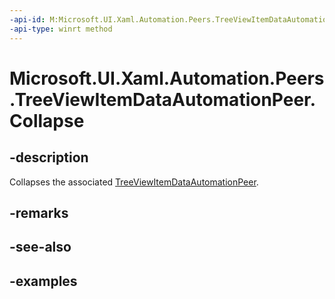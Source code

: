 ```yaml
---
-api-id: M:Microsoft.UI.Xaml.Automation.Peers.TreeViewItemDataAutomationPeer.Collapse
-api-type: winrt method
---
```


# Microsoft.UI.Xaml.Automation.Peers.TreeViewItemDataAutomationPeer.Collapse

<!--
public void Collapse ();
-->

## -description

Collapses the associated [TreeViewItemDataAutomationPeer](treeviewitemdataautomationpeer.md).

## -remarks

## -see-also

## -examples

